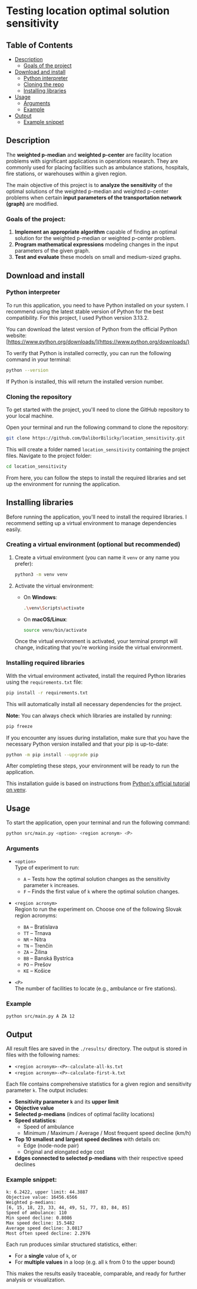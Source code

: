 # Testing location optimal solution sensitivity

## Table of Contents

- [Description](#description)
  - [Goals of the project](#goals-of-the-project)
- [Download and install](#download-and-install)
  - [Python interpreter](#python-interpreter)
  - [Cloning the repo](#cloning-the-repo)
  - [Installing libraries](#installing-libraries)
- [Usage](#usage)
  - [Arguments](#arguments)
  - [Example](#example)
- [Output](#output)
  - [Example snippet](#example-snippet)

## Description

The **weighted p-median** and **weighted p-center** are facility location 
problems with significant applications in operations research. They are 
commonly used for placing facilities such as ambulance stations, hospitals, 
fire stations, or warehouses within a given region.

The main objective of this project is to **analyze the sensitivity** of the 
optimal solutions of the weighted p-median and weighted p-center problems when 
certain **input parameters of the transportation network (graph)** are modified.

### Goals of the project:

1. **Implement an appropriate algorithm** capable of finding an optimal 
solution for the weighted p-median or weighted p-center problem.
2. **Program mathematical expressions** modeling changes in the input 
parameters of the given graph.
3. **Test and evaluate** these models on small and medium-sized graphs.

## Download and install

### Python interpreter

To run this application, you need to have Python installed on your system. 
I recommend using the latest stable version of Python for the best 
compatibility. For this project, I used Python version 3.13.2.

You can download the latest version of Python from the official Python website:  
[https://www.python.org/downloads/](https://www.python.org/downloads/)

To verify that Python is installed correctly, you can run the following command
in your terminal:

```bash
python --version
```

If Python is installed, this will return the installed version number.

### Cloning the repository

To get started with the project, you'll need to clone the GitHub repository to
your local machine.

Open your terminal and run the following command to clone the repository:

```bash
git clone https://github.com/DaliborBilicky/location_sensitivity.git
```

This will create a folder named `location_sensitivity` containing the project 
files. Navigate to the project folder:

```bash
cd location_sensitivity
```

From here, you can follow the steps to install the required libraries and set 
up the environment for running the application.

## Installing libraries

Before running the application, you'll need to install the required libraries. 
I recommend setting up a virtual environment to manage dependencies easily.

### Creating a virtual environment (optional but recommended)

1. Create a virtual environment (you can name it `venv` or any name you prefer):

    ```bash
    python3 -m venv venv
    ```

2. Activate the virtual environment:

    - On **Windows**:

        ```bash
        .\venv\Scripts\activate
        ```

    - On **macOS/Linux**:

        ```bash
        source venv/bin/activate
        ```

    Once the virtual environment is activated, your terminal prompt will change,
    indicating that you're working inside the virtual environment.

### Installing required libraries

With the virtual environment activated, install the required Python libraries 
using the `requirements.txt` file:

```bash
pip install -r requirements.txt
```

This will automatically install all necessary dependencies for the project.

**Note:** You can always check which libraries are installed by running:

```bash
pip freeze
```

If you encounter any issues during installation, make sure that you have the 
necessary Python version installed and that your pip is up-to-date:

```bash
python -m pip install --upgrade pip
```

After completing these steps, your environment will be ready to run the 
application.

This installation guide is based on instructions from [Python's official 
tutorial on venv](https://docs.python.org/3/tutorial/venv.html).

## Usage

To start the application, open your terminal and run the following command:

```bash
python src/main.py <option> <region acronym> <P>
```

### Arguments

- `<option>`  
  Type of experiment to run:
  - `A` – Tests how the optimal solution changes as the sensitivity parameter 
  `k` increases.
  - `F` – Finds the first value of `k` where the optimal solution changes.

- `<region acronym>`  
  Region to run the experiment on. Choose one of the following Slovak region 
  acronyms:
  - `BA` – Bratislava  
  - `TT` – Trnava  
  - `NR` – Nitra  
  - `TN` – Trenčín  
  - `ZA` – Žilina  
  - `BB` – Banská Bystrica  
  - `PO` – Prešov  
  - `KE` – Košice

- `<P>`  
  The number of facilities to locate (e.g., ambulance or fire stations).

### Example

```bash
python src/main.py A ZA 12
```

## Output

All result files are saved in the `./results/` directory.
The output is stored in files with the following names:

- `<region acronym>-<P>-calculate-all-ks.txt`
- `<region acronym>-<P>-calculate-first-k.txt`

Each file contains comprehensive statistics for a given region and sensitivity 
parameter `k`. The output includes:

- **Sensitivity parameter `k`** and its **upper limit**
- **Objective value**
- **Selected p-medians** (indices of optimal facility locations)
- **Speed statistics**:
  - Speed of ambulance
  - Minimum / Maximum / Average / Most frequent speed decline (km/h)
- **Top 10 smallest and largest speed declines** with details on:
  - Edge (node-node pair)
  - Original and elongated edge cost
- **Edges connected to selected p-medians** with their respective speed declines

### Example snippet:

```text
k: 6.2422, upper limit: 44.3887
Objective value: 16456.6566
Weighted p-medians:
[6, 15, 18, 23, 33, 44, 49, 51, 77, 83, 84, 85]
Speed of ambulance: 110
Min speed decline: 0.8086
Max speed decline: 15.5482
Average speed decline: 3.0817
Most often speed decline: 2.2976
```

Each run produces similar structured statistics, either:
- For a **single** value of `k`, or
- For **multiple values** in a loop (e.g. all `k` from 0 to the upper bound)

This makes the results easily traceable, comparable, and ready for further 
analysis or visualization.
